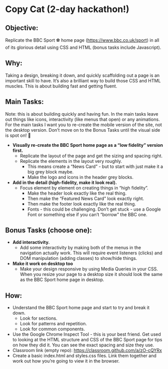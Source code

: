 # Copy Cat (2-day hackathon!)

## Objective:

Replicate the BBC Sport ⚽️ home page (https://www.bbc.co.uk/sport) in all of its glorious detail using CSS and HTML (bonus tasks include Javascript).

## Why:

Taking a design, breaking it down, and quickly scaffolding out a page is an important skill to have. It’s also a brilliant way to build those CSS and HTML muscles. This is about building fast and getting fluent.

## Main Tasks:

Note: this is about building quickly and having fun. In the main tasks leave out things like icons, interactivity (like menus that open) or any animations. For the main tasks I want you to re-create the mobile version of the site, not the desktop version. Don’t move on to the Bonus Tasks until the visual side is spot on! 👀

- **Visually re-create the BBC Sport home page as a “low fidelity” version first.**
    - Replicate the layout of the page and get the sizing and spacing right.
    - Replicate the elements in the layout very roughly.
        - This means create a “News Card” - but to start with just make it a big grey block maybe.
        - Make the logo and icons in the header grey blocks.
- **Add in the detail (high-fidelity, make it look real).**
    - Focus element by element on creating things in “high fidelity”.
        - Make the header look exactly like the real thing.
        - Then make the “Featured News Card” look exactly right.
        - Then make the footer look exactly like the real thing.
        - Fonts - this could be challenging. Don’t get stuck - use a Google Font or something else if you can’t “borrow” the BBC one.

## Bonus Tasks (choose one):

- **Add interactivity.**
    - Add some interactivity by making both of the menus in the navigation actually work. This will require event listeners (clicks) and DOM manipulation (adding classes) to show/hide things.
- **Make it work on desktop too**
    - Make your design responsive by using Media Queries in your CSS. When you resize your page to a desktop size it should look the same as the BBC Sport home page in desktop.

## How:

- Understand the BBC Sport home page and start to try and break it down.
    - Look for sections.
    - Look for patterns and repetition.
    - Look for common components.
- Use the Google Chrome Inspect Tool - this is your best friend. Get used to looking at the HTML structure and CSS of the BBC Sport page for tips on how they did it. You can see the exact spacing and size they use.
- Classroom link (empty repo): https://classroom.github.com/a/zO-cQYRx
- Create a basic index.html and styles.css files. Link them together and work out how you’re going to view it in the browser.